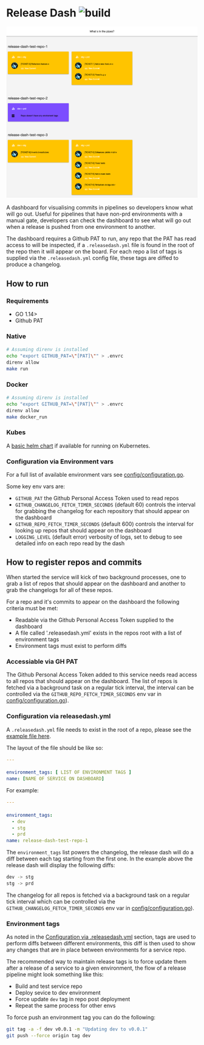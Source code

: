 # Release Dash ![build](https://github.com/lobsterdore/release-dash/workflows/Docker/badge.svg)

[![release-dash homepage](/docs/screenshot.png)](https://dash.techpunch.co.uk/)

A dashboard for visualising commits in pipelines so developers know what will go out.
Useful for pipelines that have non-prd environments with a manual gate, developers can
check the dashboard to see what will go out when a release is pushed from one
environment to another.

The dashboard requires a Github PAT to run, any repo that the PAT has read access to
will be inspected, if a ```.releasedash.yml``` file is found in the root of the repo
then it will appear on the board. For each repo a list of tags is supplied via the
```.releasedash.yml``` config file, these tags are diffed to produce a changelog.

## How to run

### Requirements

* GO 1.14>
* Github PAT

### Native

```BASH
# Assuming direnv is installed
echo "export GITHUB_PAT=\"[PAT]\"" > .envrc
direnv allow
make run
```

### Docker

```BASH
# Assuming direnv is installed
echo "export GITHUB_PAT=\"[PAT]\"" > .envrc
direnv allow
make docker_run
```

### Kubes

A [basic helm chart](https://github.com/lobsterdore/release-dash-helm) if available
for running on Kubernetes.

### Configuration via Environment vars

For a full list of available environment vars see [config/configuration.go](config/configuration.go).

Some key env vars are:

* ```GITHUB_PAT``` the Github Personal Access Token used to read repos
* ```GITHUB_CHANGELOG_FETCH_TIMER_SECONDS``` (default 60) controls the interval for grabbing
the changelog for each repository that should appear on the dashboard
* ```GITHUB_REPO_FETCH_TIMER_SECONDS``` (default 600) controls the interval for looking up repos
that should appear on the dashboard
* ```LOGGING_LEVEL``` (default error) verbosity of logs, set to debug to see detailed info on each
repo read by the dash

## How to register repos and commits

When started the service will kick of two background processes, one to grab a list of
repos that should appear on the dashboard and another to grab the changelogs for
all of these repos.

For a repo and it's commits to appear on the dashboard the following criteria must
be met:

* Readable via the Github Personal Access Token supplied to the dashboard
* A file called '.releasedash.yml' exists in the repos root with a list of
environment tags
* Environment tags must exist to perform diffs

### Accessiable via GH PAT

The Github Personal Access Token added to this service needs read access to
all repos that should appear on the dashboard. The list of repos is fetched
via a background task on a regular tick interval, the interval can be
controlled via the ```GITHUB_REPO_FETCH_TIMER_SECONDS``` env var in
[config/configuration.go](config/configuration.go)).

### Configuration via releasedash.yml

A ```.releasedash.yml``` file needs to exist in the root of a repo, please see
the [example file here](https://github.com/lobsterdore/release-dash-test-repo-1/blob/main/.releasedash.yml).

The layout of the file should be like so:

```YAML
---

environment_tags: [ LIST OF ENVIRONMENT TAGS ]
name: [NAME OF SERVICE ON DASHBOARD]
```

For example:

```YAML
---

environment_tags:
  - dev
  - stg
  - prd
name: release-dash-test-repo-1
```

The ```environment_tags``` list powers the changelog, the release dash will do
a diff between each tag starting from the first one. In the example above the
release dash will display the following diffs:

```BASH
dev -> stg
stg -> prd
```

The changelog for all repos is fetched via a background task on a regular tick
interval which can be controlled via the ```GITHUB_CHANGELOG_FETCH_TIMER_SECONDS```
env var in [config/configuration.go](config/configuration.go)).

### Environment tags

As noted in the [Configuration via .releasedash.yml](#configuration-via-releasedashyml)
section, tags are used to perform diffs between different environments, this
diff is then used to show any changes that are in place between environments for a
service repo.

The recommended way to maintain release tags is to force update them after a
release of a service to a given environment, the flow of a release pipeline might
look something like this:

* Build and test service repo
* Deploy sevice to dev environment
* Force update ```dev``` tag in repo post deployment
* Repeat the same process for other envs

To force push an environment tag you can do the following:

```BASH
git tag -a -f dev v0.0.1 -m "Updating dev to v0.0.1"
git push --force origin tag dev
```
